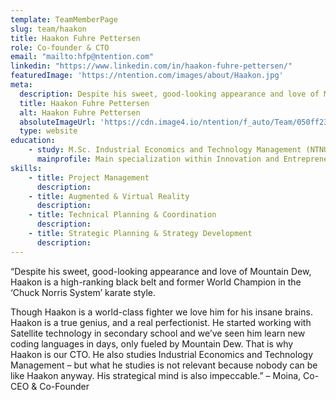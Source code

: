 ```yaml
---
template: TeamMemberPage
slug: team/haakon
title: Haakon Fuhre Pettersen
role: Co-founder & CTO
email: "mailto:hfp@ntention.com"
linkedin: "https://www.linkedin.com/in/haakon-fuhre-pettersen/"
featuredImage: 'https://ntention.com/images/about/Haakon.jpg'
meta:
  description: Despite his sweet, good-looking appearance and love of Mountain Dew, Haakon is a high-ranking black belt and former World Champion in ...
  title: Haakon Fuhre Pettersen
  alt: Haakon Fuhre Pettersen
  absoluteImageUrl: 'https://cdn.image4.io/ntention/f_auto/Team/050ff233-c8ca-44ec-8c0a-b4de723884a6.Jpeg'
  type: website
education:
    - study: M.Sc. Industrial Economics and Technology Management (NTNU)
      mainprofile: Main specialization within Innovation and Entrepreneurship, and engineering background within Energy and Environmental Engineering with specialization Heat and Energy Processes.
skills:
    - title: Project Management
      description:
    - title: Augmented & Virtual Reality
      description:
    - title: Technical Planning & Coordination
      description:
    - title: Strategic Planning & Strategy Development
      description:
---
```

<!BIO>
“Despite his sweet, good-looking appearance and love of Mountain Dew, Haakon is a high-ranking black belt and former World Champion in the ‘Chuck Norris System’ karate style.  

Though Haakon is a world-class fighter we love him for his insane brains. Haakon is a true genius, and a real perfectionist. He started working with Satellite technology in secondary school and we’ve seen him learn new coding languages in days, only fueled by Mountain Dew. That is why Haakon is our CTO. He also studies Industrial Economics and Technology Management – but what he studies is not relevant because nobody can be like Haakon anyway. His strategical mind is also impeccable.” – Moina, Co-CEO & Co-Founder
